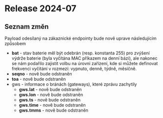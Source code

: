 # Release 2024-07

## Seznam změn

Payload odesílaný na zákaznické endpointy bude nově uprave následujícím způsobem

* **bat** - stav baterie měl být odebrán (resp. konstanta 255) pro zvýšení výdrže baterie (byla vyčítána MAC příkazem na denní bázi), ale nakonec se nám podařilo zajistit volbu na úrovni zařízení, kde si můžete definovat frekvenci vyčítání v rozmezí: vypnuto, denně, týdně, měsíčně.
* **seqno** - nově bude odstraněn
* **toa** - nově bude odstraněn
* gws - informace o bránách (gateways), které zprávu zachytily
  * **gws.lat** - nově bude odstraněn
  * **gws.lon** - nově bude odstraněn
  * **gws.ts** - nově bude odstraněn
  * **gws.time** - nově bude odstraněn
  * **gws.tmms** - nově bude odstraněn
